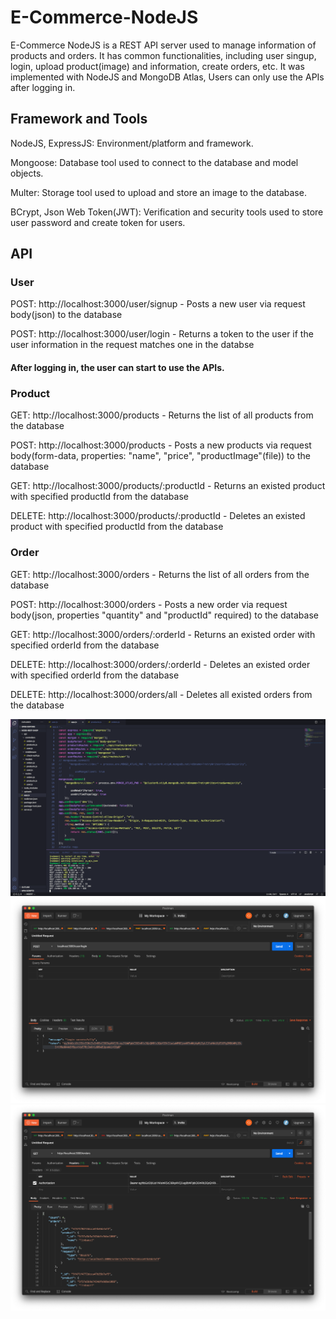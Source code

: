 # E-Commerce-NodeJS
E-Commerce NodeJS is a REST API server used to manage information of products and orders. It has common functionalities, including user singup, login, upload product(image) and information, create orders, etc. It was implemented with NodeJS and MongoDB Atlas, Users can only use the APIs after logging in. 

## Framework and Tools
NodeJS, ExpressJS: Environment/platform and framework.

Mongoose: Database tool used to connect to the database and model objects. 

Multer: Storage tool used to upload and store an image to the database.

BCrypt, Json Web Token(JWT): Verification and security tools used to store user password and create token for users.

## API
### User
POST: http://localhost:3000/user/signup - Posts a new user via request body(json) to the database

POST: http://localhost:3000/user/login - Returns a token to the user if the user information in the request matches one in the databse
#### After logging in, the user can start to use the APIs.

### Product
GET: http://localhost:3000/products - Returns the list of all products from the database

POST: http://localhost:3000/products - Posts a new products via request body(form-data, properties: "name", "price", "productImage"(file)) to the database

GET: http://localhost:3000/products/:productId - Returns an existed product with specified productId from the database

DELETE: http://localhost:3000/products/:productId - Deletes an existed product with specified productId from the database

### Order
GET: http://localhost:3000/orders - Returns the list of all orders from the database

POST: http://localhost:3000/orders - Posts a new order via request body(json, properties "quantity" and "productId" required) to the database

GET: http://localhost:3000/orders/:orderId - Returns an existed order with specified orderId from the database

DELETE: http://localhost:3000/orders/:orderId - Deletes an existed order with specified orderId from the database

DELETE: http://localhost:3000/orders/all - Deletes all existed orders from the database

![project screenshot](https://github.com/EdisonCat/ecommerce-nodejs/blob/master/screenshots/project.png)
![login](https://github.com/EdisonCat/ecommerce-nodejs/blob/master/screenshots/login.png)
![get after logging in](https://github.com/EdisonCat/ecommerce-nodejs/blob/master/screenshots/get.png)
